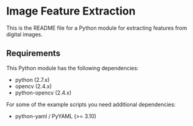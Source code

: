 # Image Feature Extraction

This is the README file for a Python module for extracting features from
digital images.

## Requirements

This Python module has the following dependencies:

* python (2.7.x)
* opencv (2.4.x)
* python-opencv (2.4.x)

For some of the example scripts you need additional dependencies:

* python-yaml / PyYAML (>= 3.10)
